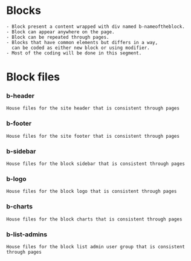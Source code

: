Blocks
======



    - Block present a content wrapped with div named b-nameoftheblock.
    - Block can appear anywhere on the page.
    - Block can be repeated through pages.
    - Blocks that have common elements but differs in a way,
      can be coded as either new block or using modifier.
    - Most of the coding will be done in this segment.




Block files
======

### b-header
    House files for the site header that is consistent through pages

### b-footer
    House files for the site footer that is consistent through pages

### b-sidebar
    House files for the block sidebar that is consistent through pages

### b-logo
    House files for the block logo that is consistent through pages

### b-charts
    House files for the block charts that is consistent through pages

### b-list-admins
    House files for the block list admin user group that is consistent through pages
